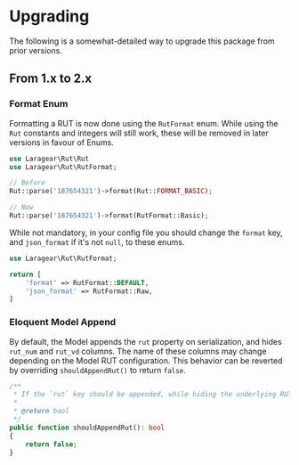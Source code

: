 # Upgrading

The following is a somewhat-detailed way to upgrade this package from prior versions.

## From 1.x to 2.x

### Format Enum

Formatting a RUT is now done using the `RutFormat` enum. While using the `Rut` constants and integers will still work, these will be removed in later versions in favour of Enums.

```php
use Laragear\Rut\Rut
use Laragear\Rut\RutFormat;

// Before
Rut::parse('187654321')->format(Rut::FORMAT_BASIC);

// Now
Rut::parse('187654321')->format(RutFormat::Basic);
```

While not mandatory, in your config file you should change the `format` key, and `json_format` if it's not `null`, to these enums.

```php
use Laragear\Rut\RutFormat;

return [
    'format' => RutFormat::DEFAULT,
    'json_format' => RutFormat::Raw,
]
```

### Eloquent Model Append

By default, the Model appends the `rut` property on serialization, and hides `rut_num` and `rut_vd` columns. The name of these columns may change depending on the Model RUT configuration. This behavior can be reverted by overriding `shouldAppendRut()` to return `false`.

```php
/**
 * If the `rut` key should be appended, while hiding the underlying RUT columns.
 *
 * @return bool
 */
public function shouldAppendRut(): bool
{
    return false;
}
```
